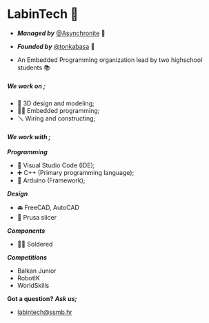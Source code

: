 # LabinTech 🤖

- ***Managed by*** [@Asynchronite](https://github.com/Asynchronite) 🦩
- ***Founded by*** [@tonkabasa](https://github.com/tonkabasa) 🤠

- An Embedded Programming organization lead by two highschool students 📚

##### ***We work on ;*** 
- 📏 3D design and modeling;
- 🧑‍💻 Embedded programming;
- 🪛 Wiring and constructing;

#### ***We work with ;***
***Programming***
- 👀 Visual Studio Code (IDE);
- ➕ C++ (Primary programming language);
- 🧱 Arduino (Framework);
  
***Design***
- 🚘 FreeCAD, AutoCAD
- 🔪 Prusa slicer 

***Components***
- 👩‍🏭 Soldered

***Competitions***
- Balkan Junior
- RobotIK
- WorldSkills


**Got a question?** ***Ask us;***
- labintech@ssmb.hr 
